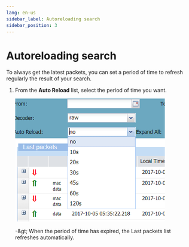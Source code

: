 ```yaml
---
lang: en-us
sidebar_label: Autoreloading search
sidebar_position: 3
---
```


# Autoreloading search

To always get the latest packets, you can set a period of time to
refresh regularly the result of your search.

1.  From the **Auto Reload** list, select the period of time you want.

    ![](./_images/auto-reload.png)

    -\&gt; When the period of time has expired, the Last packets list refreshes automatically.

